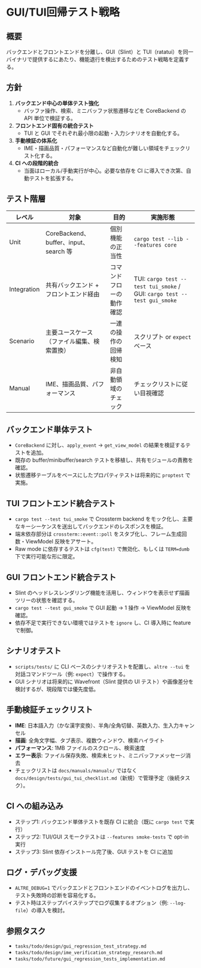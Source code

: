 # GUI/TUI回帰テスト戦略

## 概要
バックエンドとフロントエンドを分離し、GUI（Slint）と TUI（ratatui）を同一バイナリで提供するにあたり、機能退行を検出するためのテスト戦略を定義する。

## 方針
1. **バックエンド中心の単体テスト強化**  
   - バッファ操作、検索、ミニバッファ状態遷移などを CoreBackend の API 単位で検証する。
2. **フロントエンド固有の統合テスト**  
   - TUI と GUI でそれぞれ最小限の起動・入力シナリオを自動化する。
3. **手動検証の体系化**  
   - IME・描画品質・パフォーマンスなど自動化が難しい領域をチェックリスト化する。
4. **CI への段階的統合**  
   - 当面はローカル/手動実行が中心。必要な依存を CI に導入でき次第、自動テストを拡張する。

## テスト階層
| レベル | 対象 | 目的 | 実施形態 |
|--------|------|------|----------|
| Unit   | CoreBackend、buffer、input、search 等 | 個別機能の正当性 | `cargo test --lib --features core` |
| Integration | 共有バックエンド + フロントエンド経由 | コマンドフローの動作確認 | TUI: `cargo test --test tui_smoke` / GUI: `cargo test --test gui_smoke` |
| Scenario | 主要ユースケース（ファイル編集、検索置換） | 一連の操作の回帰検知 | スクリプト or `expect` ベース |
| Manual | IME、描画品質、パフォーマンス | 非自動領域のチェック | チェックリストに従い目視確認 |

## バックエンド単体テスト
- `CoreBackend` に対し、`apply_event` → `get_view_model` の結果を検証するテストを追加。
- 既存の buffer/minibuffer/search テストを移植し、共有モジュールの責務を確認。
- 状態遷移テーブルをベースにしたプロパティテストは将来的に `proptest` で実施。

## TUI フロントエンド統合テスト
- `cargo test --test tui_smoke` で Crossterm backend をモック化し、主要なキーシーケンスを送出してバックエンドのレスポンスを検証。
- 端末依存部分は `crossterm::event::poll` をスタブ化し、フレーム生成回数・ViewModel 反映をアサート。
- Raw mode に依存するテストは `cfg(test)` で無効化、もしくは `TERM=dumb` 下で実行可能な形に限定。

## GUI フロントエンド統合テスト
- Slint のヘッドレスレンダリング機能を活用し、ウィンドウを表示せず描画ツリーの状態を確認する。
- `cargo test --test gui_smoke` で GUI 起動 → 1 操作 → ViewModel 反映を確認。
- 依存不足で実行できない環境ではテストを `ignore` し、CI 導入時に feature で制御。

## シナリオテスト
- `scripts/tests/` に CLI ベースのシナリオテストを配置し、`altre --tui` を対話コマンドツール（例: `expect`）で操作する。
- GUI シナリオは将来的に Wavefront（Slint 提供の UI テスト）や画像差分を検討するが、現段階では優先度低。

## 手動検証チェックリスト
- **IME**: 日本語入力（かな漢字変換）、半角/全角切替、英数入力、生入力キャンセル
- **描画**: 全角文字幅、タブ表示、複数ウィンドウ、検索ハイライト
- **パフォーマンス**: 1MB ファイルのスクロール、検索速度
- **エラー表示**: ファイル保存失敗、検索未ヒット、ミニバッファメッセージ消去
- チェックリストは `docs/manuals/manuals/` ではなく `docs/design/tests/gui_tui_checklist.md`（新規）で管理予定（後続タスク）。

## CI への組み込み
- ステップ1: バックエンド単体テストを既存 CI に統合（既に `cargo test` で実行）
- ステップ2: TUI/GUI スモークテストは `--features smoke-tests` で opt-in 実行
- ステップ3: Slint 依存インストール完了後、GUI テストを CI に追加

## ログ・デバッグ支援
- `ALTRE_DEBUG=1` でバックエンドとフロントエンドのイベントログを出力し、テスト失敗時の診断を容易化する。
- テスト時はステップバイステップでログ収集するオプション（例: `--log-file`）の導入を検討。

## 参照タスク
- `tasks/todo/design/gui_regression_test_strategy.md`
- `tasks/todo/design/ime_verification_strategy_research.md`
- `tasks/todo/future/gui_regression_tests_implementation.md`
